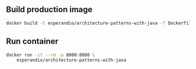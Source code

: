 ## Build production image

```sh
docker build -t esperandio/architecture-patterns-with-java -f Dockerfile.production .
```

## Run container

```sh
docker run -it --rm -p 8000:8080 \
    esperandio/architecture-patterns-with-java
```
